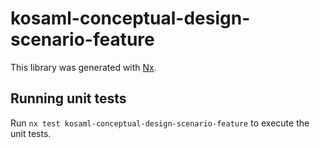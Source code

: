# kosaml-conceptual-design-scenario-feature

This library was generated with [Nx](https://nx.dev).

## Running unit tests

Run `nx test kosaml-conceptual-design-scenario-feature` to execute the unit tests.
